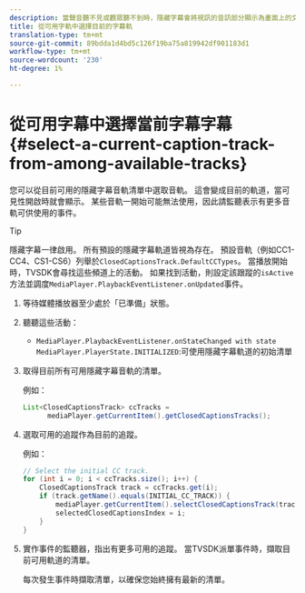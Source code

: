 ```yaml
---
description: 當聲音聽不見或觀眾聽不到時，隱藏字幕會將視訊的音訊部分顯示為畫面上的文字。
title: 從可用字軌中選擇目前的字幕軌
translation-type: tm+mt
source-git-commit: 89bdda1d4bd5c126f19ba75a819942df901183d1
workflow-type: tm+mt
source-wordcount: '230'
ht-degree: 1%

---
```



# 從可用字幕中選擇當前字幕字幕{#select-a-current-caption-track-from-among-available-tracks}

您可以從目前可用的隱藏字幕音軌清單中選取音軌。 這會變成目前的軌道，當可見性開啟時就會顯示。 某些音軌一開始可能無法使用，因此請監聽表示有更多音軌可供使用的事件。

>[!TIP]
>
>隱藏字幕一律啟用。 所有預設的隱藏字幕軌道皆視為存在。 預設音軌（例如CC1-CC4、CS1-CS6）列舉於`ClosedCaptionsTrack.DefaultCCTypes`。 當播放開始時，TVSDK會尋找這些頻道上的活動。 如果找到活動，則設定該跟蹤的`isActive`方法並調度`MediaPlayer.PlaybackEventListener.onUpdated`事件。

1. 等待媒體播放器至少處於「已準備」狀態。
1. 聽聽這些活動：

   * `MediaPlayer.PlaybackEventListener.onStateChanged with state MediaPlayer.PlayerState.INITIALIZED`:可使用隱藏字幕軌道的初始清單

1. 取得目前所有可用隱藏字幕音軌的清單。

   例如：

   ```java
   List<ClosedCaptionsTrack> ccTracks = 
         mediaPlayer.getCurrentItem().getClosedCaptionsTracks();
   ```

1. 選取可用的追蹤作為目前的追蹤。

   例如：

   ```java
   // Select the initial CC track. 
   for (int i = 0; i < ccTracks.size(); i++) { 
       ClosedCaptionsTrack track = ccTracks.get(i); 
       if (track.getName().equals(INITIAL_CC_TRACK)) { 
           mediaPlayer.getCurrentItem().selectClosedCaptionsTrack(track); 
           selectedClosedCaptionsIndex = i; 
       } 
   }
   ```

1. 實作事件的監聽器，指出有更多可用的追蹤。 當TVSDK派單事件時，擷取目前可用軌道的清單。

   每次發生事件時擷取清單，以確保您始終擁有最新的清單。
